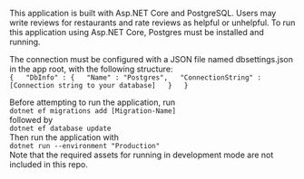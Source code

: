 This application is built with Asp.NET Core and PostgreSQL. Users may write reviews for restaurants
and rate reviews as helpful or unhelpful.
To run this application using Asp.NET Core, Postgres must be installed and running.   

The connection must be configured with a JSON file named dbsettings.json in the app root, with the following structure:   
`
{  
    "DbInfo" : {  
        "Name" : "Postgres",  
        "ConnectionString" : [Connection string to your database]  
    }  
}  
`  

Before attempting to run the application, run   
`dotnet ef migrations add [Migration-Name]`  
followed by  
`dotnet ef database update`  
Then run the application with   
`dotnet run --environment "Production"`  
Note that the required assets for running in development mode are not included in this repo.